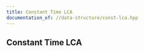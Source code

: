 ```yaml
---
title: Constant Time LCA
documentation_of: //data-structure/const-lca.hpp
---
```


## Constant Time LCA